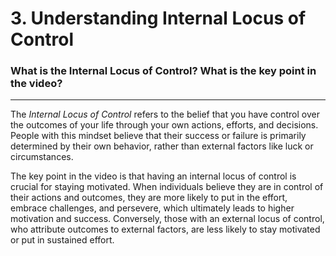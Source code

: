 # 3. Understanding Internal Locus of Control #

### What is the Internal Locus of Control? What is the key point in the video? ###

---


The *Internal Locus of Control* refers to the belief that you have control over the outcomes of your life through your own actions, efforts, and decisions. People with this mindset believe that their success or failure is primarily determined by their own behavior, rather than external factors like luck or circumstances.

The key point in the video is that having an internal locus of control is crucial for staying motivated. When individuals believe they are in control of their actions and outcomes, they are more likely to put in the effort, embrace challenges, and persevere, which ultimately leads to higher motivation and success. Conversely, those with an external locus of control, who attribute outcomes to external factors, are less likely to stay motivated or put in sustained effort.
